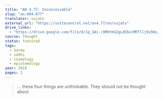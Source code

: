 ```yaml
---
title: "AN 4.77: Inconceivable"
slug: "an.004.077"
translator: sujato
external_url: "https://suttacentral.net/an4.77/en/sujato"
drive_links:
  - "https://drive.google.com/file/d/1q_GAi-c9MHtbG2gLdEbxzMRfllj9u5Nz/view?usp=drivesdk"
course: thought
status: featured
tags:
  - karma
  - iddhi
  - cosmology
  - epistemology
year: 2018
pages: 2
---
```


> … these four things are unthinkable. They should not be thought about
